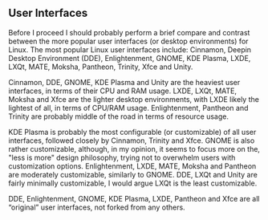 ## User Interfaces
Before I proceed I should probably perform a brief compare and contrast between the more popular user interfaces (or desktop environments) for Linux. The most popular Linux user interfaces include: Cinnamon, Deepin Desktop Environment (DDE), Enlightenment, GNOME, KDE Plasma, LXDE, LXQt, MATE, Moksha, Pantheon, Trinity, Xfce and Unity. 

Cinnamon, DDE, GNOME, KDE Plasma and Unity are the heaviest user interfaces, in terms of their CPU and RAM usage. LXDE, LXQt, MATE, Moksha and Xfce are the lighter desktop environments, with LXDE likely the lightest of all, in terms of CPU/RAM usage. Enlightenment, Pantheon and Trinity are probably middle of the road in terms of resource usage. 

KDE Plasma is probably the most configurable (or customizable) of all user interfaces, followed closely by Cinnamon, Trinity and Xfce. GNOME is also rather customizable, although, in my opinion, it seems to focus more on the, "less is more" design philosophy, trying not to overwhelm users with customization options. Enlightenment, LXDE, MATE, Moksha and Pantheon are moderately customizable, similarly to GNOME. DDE, LXQt and Unity are fairly minimally customizable, I would argue LXQt is the least customizable.

DDE, Enlightenment, GNOME, KDE Plasma, LXDE, Pantheon and Xfce are all &ldquo;original&rdquo; user interfaces, not forked from any others. 